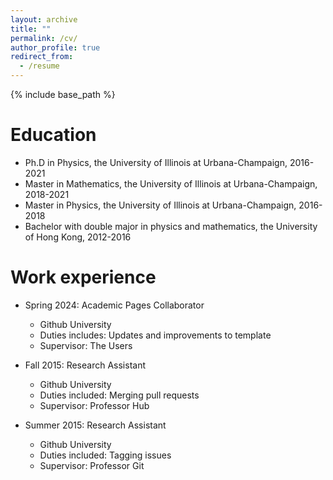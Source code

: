 ```yaml
---
layout: archive
title: ""
permalink: /cv/
author_profile: true
redirect_from:
  - /resume
---
```


{% include base_path %}

Education
======
* Ph.D in Physics, the University of Illinois at Urbana-Champaign, 2016-2021
* Master in Mathematics, the University of Illinois at Urbana-Champaign, 2018-2021
* Master in Physics, the University of Illinois at Urbana-Champaign, 2016-2018
* Bachelor with double major in physics and mathematics, the University of Hong Kong, 2012-2016

Work experience
======
* Spring 2024: Academic Pages Collaborator
  * Github University
  * Duties includes: Updates and improvements to template
  * Supervisor: The Users

* Fall 2015: Research Assistant
  * Github University
  * Duties included: Merging pull requests
  * Supervisor: Professor Hub

* Summer 2015: Research Assistant
  * Github University
  * Duties included: Tagging issues
  * Supervisor: Professor Git
  
